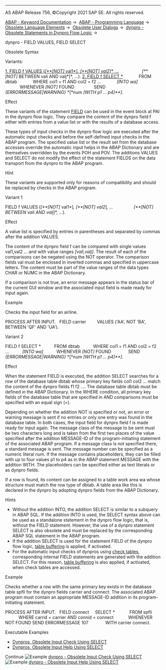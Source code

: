   

* * *

AS ABAP Release 756, ©Copyright 2021 SAP SE. All rights reserved.

[ABAP - Keyword Documentation](https://help.sap.com/doc/abapdocu_756_index_htm/7.56/en-US/abenabap.htm) →  [ABAP - Programming Language](https://help.sap.com/doc/abapdocu_756_index_htm/7.56/en-US/abenabap_reference.htm) →  [Obsolete Language Elements](https://help.sap.com/doc/abapdocu_756_index_htm/7.56/en-US/abenabap_obsolete.htm) →  [Obsolete User Dialogs](https://help.sap.com/doc/abapdocu_756_index_htm/7.56/en-US/abengui_obsolete.htm) →  [dynpro - Obsolete Statements in Dynpro Flow Logic](https://help.sap.com/doc/abapdocu_756_index_htm/7.56/en-US/abendynpro_obsolet.htm) → 

dynpro - FIELD VALUES, FIELD SELECT

Obsolete Syntax

Variants:

[1\. FIELD f VALUES (*\[**\[*NOT*\]* val1*\]*, *\[**\[*NOT*\]* val2*\]*, ...](#!ABAP_VARIANT_1@1@)
                  *\[**\[*NOT*\]* BETWEEN vali AND valj*\]*, ...).
[2\. FIELD f SELECT \*](#!ABAP_VARIANT_2@2@)
            FROM dbtab
            WHERE col1 = f1 AND col2 = f2 ...
            *\[*INTO wa*\]*
            WHENEVER *\[*NOT*\]* FOUND
               SEND *{*ERRORMESSAGE*|*WARNING*}* *\[*num *\[*WITH p1 ... p4*\]**\]*.

Effect

These variants of the statement [FIELD](https://help.sap.com/doc/abapdocu_756_index_htm/7.56/en-US/dynpfield.htm) can be used in the event block at PAI in the dynpro flow logic. They compare the content of the dynpro field f either with entries from a value list or with the results of a database access.

These types of input checks in the dynpro flow logic are executed after the automatic input checks and before the self-defined input checks in the ABAP program. The specified value list or the result set from the database accesses override the automatic input helps in the ABAP Dictionary and are themselves overridden by the events POH and POV. The additions VALUES and SELECT do not modify the effect of the statement FIELDS on the data transport from the dynpro to the ABAP program.

Hint

These variants are supported only for reasons of compatibility and should be replaced by checks in the ABAP program.

Variant 1   

FIELD f VALUES (*\[**\[*NOT*\]* val1*\]*, *\[**\[*NOT*\]* val2*\]*, ...
                *\[**\[*NOT*\]* BETWEEN vali AND valj*\]*, ...).

Effect

A value list is specified by entries in parentheses and separated by commas after the addition VALUES.

The content of the dynpro field f can be compared with single values val1,val2 ... and with value ranges *\[*vali,valj*\]*. The result of each of the comparisons can be negated using the NOT operator. The comparison fields val must be enclosed in inverted commas and specified in uppercase letters. The content must be part of the value ranges of the data types CHAR or NUMC in the ABAP Dictionary.

If a comparison is not true, an error message appears in the status bar of the current GUI window and the associated input field is made ready for input again.

Example

Checks the input field for an airline.

PROCESS AFTER INPUT.
  FIELD carrier
        VALUES ('AA', NOT 'BA', BETWEEN 'QF' AND 'UA').

Variant 2   

FIELD f SELECT \*
          FROM dbtab
          WHERE col1 = f1 AND col2 = f2 ...
          *\[*INTO wa*\]*
          WHENEVER *\[*NOT*\]* FOUND
             SEND *{*ERRORMESSAGE*|*WARNING*}* *\[*num *\[*WITH p1 ... p4*\]**\]*.

Effect

When the statement FIELD is executed, the addition SELECT searches for a row of the database table dbtab whose primary key fields col1 col2 ... match the content of the dynpro fields f1 f2 .... The database table dbtab must be defined in the ABAP Dictionary. In the WHERE condition, all primary key fields of the database table that are specified in AND comparisons must be specified with an equal sign (\=).

Depending on whether the addition NOT is specified or not, an error or warning message is sent if no entries or only one entry was found in the database table. In both cases, the input field for dynpro field f is made ready for input again. The message class of the message to be sent must be two characters long and is taken from the first two places of the value specified after the addition MESSAGE-ID of the program-initiating statement of the associated ABAP program. If a message class is not specified there, a standard message is sent. The message number can be specified as a numeric literal num. If the message contains placeholders, they can be filled with up to four values p1 to p4 as in the ABAP statement MESSAGE with the addition WITH. The placeholders can be specified either as text literals or as dynpro fields.

If a row is found, its content can be assigned to a table work area wa whose structure must match the row type of dbtab. A table area like this is declared in the dynpro by adopting dynpro fields from the ABAP Dictionary.

Hints

-   Without the addition INTO, the addition SELECT is similar to a subquery in ABAP SQL. If the addition INTO is used, the SELECT syntax above can be used as a standalone statement in the dynpro flow logic, that is, without the FIELD statement. However, the use of a dynpro statement SELECT is also obsolete and must be replaced by the corresponding ABAP SQL statement in the ABAP program.
-   If the addition SELECT is used for the statement FIELD of the dynpro flow logic, [table buffering](https://help.sap.com/doc/abapdocu_756_index_htm/7.56/en-US/abentable_buffering_glosry.htm "Glossary Entry") is applied, if activated.
-   For the automatic input checks of dynpros using [check tables](https://help.sap.com/doc/abapdocu_756_index_htm/7.56/en-US/abencheck_table_glosry.htm "Glossary Entry"), corresponding internal FIELD statements are generated with the addition SELECT. For this reason, [table buffering](https://help.sap.com/doc/abapdocu_756_index_htm/7.56/en-US/abentable_buffering_glosry.htm "Glossary Entry") is also applied, if activated, when check tables are accessed.

Example

Checks whether a row with the same primary key exists in the database table spfli for the dynpro fields carrier and connect. The associated ABAP program must contain an appropriate MESSAGE-ID addition in its program-initiating statement.

PROCESS AFTER INPUT.
  FIELD connect
    SELECT \*
           FROM spfli
           WHERE carrid = carrier AND connid = connect
           WHENEVER NOT FOUND SEND ERRORMESSAGE 107
             WITH carrier connect.

Executable Examples

-   [Dynpros, Obsolete Input Check Using SELECT](https://help.sap.com/doc/abapdocu_756_index_htm/7.56/en-US/abendynpro_check_flow_abexa.htm)
-   [Dynpros, Obsolete Input Help Using SELECT](https://help.sap.com/doc/abapdocu_756_index_htm/7.56/en-US/abendynpro_f4_help_dyn_abexa.htm)

Continue
![Example](exa.gif "Example") [dynpro - Obsolete Input Check Using SELECT](https://help.sap.com/doc/abapdocu_756_index_htm/7.56/en-US/abendynpro_check_flow_abexa.htm)
![Example](exa.gif "Example") [dynpro - Obsolete Input Help Using SELECT](https://help.sap.com/doc/abapdocu_756_index_htm/7.56/en-US/abendynpro_f4_help_dyn_abexa.htm)
